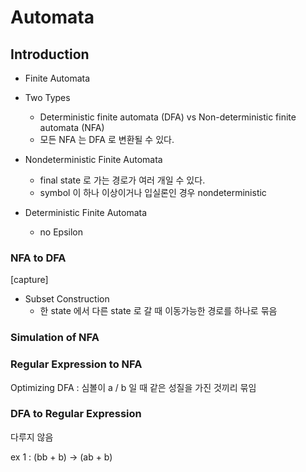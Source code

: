 # Automata

## Introduction

* Finite Automata
* Two Types
  * Deterministic finite automata (DFA) vs Non-deterministic finite automata (NFA)
  * 모든 NFA 는 DFA 로 변환될 수 있다.
  
* Nondeterministic Finite Automata
  * final state 로 가는 경로가 여러 개일 수 있다.
  * symbol 이 하나 이상이거나 입실론인 경우 nondeterministic
  
* Deterministic Finite Automata
  * no Epsilon
  
### NFA to DFA

[capture]

* Subset Construction
  * 한 state 에서 다른 state 로 갈 때 이동가능한 경로를 하나로 묶음
  
### Simulation of NFA

### Regular Expression to NFA

Optimizing DFA : 심볼이 a / b 일 때 같은 성질을 가진 것끼리 묶임

### DFA to Regular Expression

다루지 않음

ex 1 : (bb + b) -> (ab + b)
